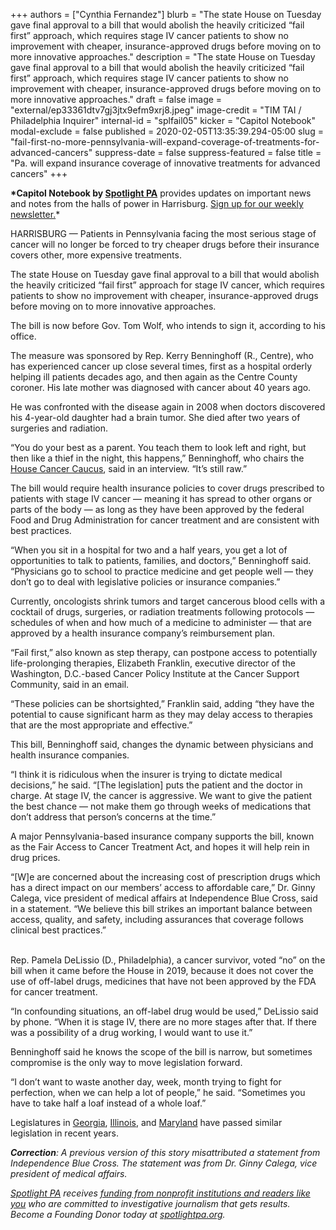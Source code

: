 +++
authors = ["Cynthia Fernandez"]
blurb = "The state House on Tuesday gave final approval to a bill that would abolish the heavily criticized “fail first” approach, which requires stage IV cancer patients to show no improvement with cheaper, insurance-approved drugs before moving on to more innovative approaches."
description = "The state House on Tuesday gave final approval to a bill that would abolish the heavily criticized “fail first” approach, which requires stage IV cancer patients to show no improvement with cheaper, insurance-approved drugs before moving on to more innovative approaches."
draft = false
image = "external/ep33361dtv7gj3jtx9efm9xrj8.jpeg"
image-credit = "TIM TAI / Philadelphia Inquirer"
internal-id = "splfail05"
kicker = "Capitol Notebook"
modal-exclude = false
published = 2020-02-05T13:35:39.294-05:00
slug = "fail-first-no-more-pennsylvania-will-expand-coverage-of-treatments-for-advanced-cancers"
suppress-date = false
suppress-featured = false
title = "Pa. will expand insurance coverage of innovative treatments for advanced cancers"
+++

**\*Capitol Notebook by [Spotlight PA](https://www.spotlightpa.org/)** provides updates on important news and notes from the halls of power in Harrisburg. [Sign up for our weekly newsletter.](https://www.spotlightpa.org/newsletters)*

HARRISBURG — Patients in Pennsylvania facing the most serious stage of cancer will no longer be forced to try cheaper drugs before their insurance covers other, more expensive treatments.

The state House on Tuesday gave final approval to a bill that would abolish the heavily criticized “fail first” approach for stage IV cancer, which requires patients to show no improvement with cheaper, insurance-approved drugs before moving on to more innovative approaches.

The bill is now before Gov. Tom Wolf, who intends to sign it, according to his office.

The measure was sponsored by Rep. Kerry Benninghoff (R., Centre), who has experienced cancer up close several times, first as a hospital orderly helping ill patients decades ago, and then again as the Centre County coroner. His late mother was diagnosed with cancer about 40 years ago.

He was confronted with the disease again in 2008 when doctors discovered his 4-year-old daughter had a brain tumor. She died after two years of surgeries and radiation.

“You do your best as a parent. You teach them to look left and right, but then like a thief in the night, this happens,” Benninghoff, who chairs the [House Cancer Caucus](https://web.archive.org/20070705224544/https://www.legis.state.pa.us/cfdocs/legis/home/member_information/house_bio.cfm?id=215), said in an interview. “It’s still raw.”

The bill would require health insurance policies to cover drugs prescribed to patients with stage IV cancer — meaning it has spread to other organs or parts of the body — as long as they have been approved by the federal Food and Drug Administration for cancer treatment and are consistent with best practices.

“When you sit in a hospital for two and a half years, you get a lot of opportunities to talk to patients, families, and doctors,” Benninghoff said. “Physicians go to school to practice medicine and get people well — they don’t go to deal with legislative policies or insurance companies.”

<script src="https://www.spotlightpa.org/embed.js" async></script><div data-spl-embed-version="1" data-spl-src="https://www.spotlightpa.org/embeds/newsletter/"></div>

Currently, oncologists shrink tumors and target cancerous blood cells with a cocktail of drugs, surgeries, or radiation treatments following protocols — schedules of when and how much of a medicine to administer — that are approved by a health insurance company’s reimbursement plan.

“Fail first,” also known as step therapy, can postpone access to potentially life-prolonging therapies, Elizabeth Franklin, executive director of the Washington, D.C.-based Cancer Policy Institute at the Cancer Support Community, said in an email.

“These policies can be shortsighted,” Franklin said, adding “they have the potential to cause significant harm as they may delay access to therapies that are the most appropriate and effective.”

This bill, Benninghoff said, changes the dynamic between physicians and health insurance companies.

“I think it is ridiculous when the insurer is trying to dictate medical decisions,” he said. “\[The legislation] puts the patient and the doctor in charge. At stage IV, the cancer is aggressive. We want to give the patient the best chance — not make them go through weeks of medications that don’t address that person’s concerns at the time.”

A major Pennsylvania-based insurance company supports the bill, known as the Fair Access to Cancer Treatment Act, and hopes it will help rein in drug prices.

“\[W]e are concerned about the increasing cost of prescription drugs which has a direct impact on our members’ access to affordable care,” Dr. Ginny Calega, vice president of medical affairs at Independence Blue Cross, said in a statement. “We believe this bill strikes an important balance between access, quality, and safety, including assurances that coverage follows clinical best practices.”

\
Rep. Pamela DeLissio (D., Philadelphia), a cancer survivor, voted “no” on the bill when it came before the House in 2019, because it does not cover the use of off-label drugs, medicines that have not been approved by the FDA for cancer treatment.

“In confounding situations, an off-label drug would be used,” DeLissio said by phone. “When it is stage IV, there are no more stages after that. If there was a possibility of a drug working, I would want to use it.”

Benninghoff said he knows the scope of the bill is narrow, but sometimes compromise is the only way to move legislation forward.

“I don’t want to waste another day, week, month trying to fight for perfection, when we can help a lot of people,” he said. “Sometimes you have to take half a loaf instead of a whole loaf.”

Legislatures in [Georgia](https://web.archive.org/20201003051310/http://custom.statenet.com/public/resources.cgi?id=ID:bill:GA2015000H965&ciq=ncsl62&client_md=403e6f0fc8de8df58c82b96ef0a5ba94&mode=current_text), [Illinois](https://web.archive.org/20201003191138/http://custom.statenet.com/public/resources.cgi?id=ID:bill:IL2017000H4821&ciq=ncsl62&client_md=fad451564d0efd215f03893445fc7c79&mode=current_text), and [Maryland](https://web.archive.org/20201004041220/http://custom.statenet.com/public/resources.cgi?id=ID:bill:MD2017000S919&ciq=ncsl62&client_md=362745f34980f11a41f260e2c1b8e6ef&mode=current_text) have passed similar legislation in recent years.

***Correction**: A previous version of this story misattributed a statement from Independence Blue Cross. The statement was from Dr. Ginny Calega, vice president of medical affairs.*

<a href="https://www.spotlightpa.org/"><i>Spotlight PA</i></a><i> receives </i><a href="https://www.spotlightpa.org/support"><i>funding from nonprofit institutions and readers like you</i></a><i> who are committed to investigative journalism that gets results. Become a Founding Donor today at </i><a href="https://www.spotlightpa.org/"><i>spotlightpa.org</i></a><i>.</i>
